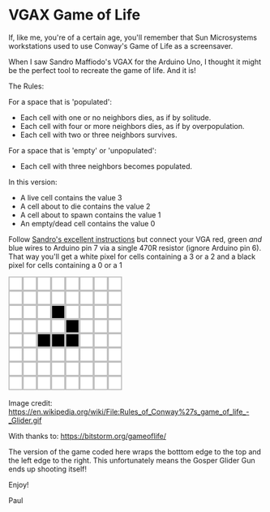 # VGAX Game of Life

If, like me, you're of a certain age, you'll remember that Sun Microsystems
workstations used to use Conway's Game of Life as a screensaver.

When I saw Sandro Maffiodo's VGAX for the Arduino Uno, I thought it might be
the perfect tool to recreate the game of life. And it is!

The Rules:

For a space that is 'populated':
- Each cell with one or no neighbors dies, as if by solitude.
- Each cell with four or more neighbors dies, as if by overpopulation.
- Each cell with two or three neighbors survives.

For a space that is 'empty' or 'unpopulated':
- Each cell with three neighbors becomes populated.

In this version:

- A live cell contains the value 3
- A cell about to die contains the value 2
- A cell about to spawn contains the value 1
- An empty/dead cell contains the value 0

Follow [Sandro's excellent instructions](https://github.com/smaffer/vgax)
but connect your VGA red, green _and_ blue wires to Arduino pin 7 via
a single 470R resistor (ignore Arduino pin 6). That way you'll get a white
pixel for cells containing a 3 or a 2 and a black pixel for cells containing
a 0 or a 1

![Glider.gif](https://github.com/PaulZC/VGAX_Game_of_Life/blob/master/Rules_of_Conway's_game_of_life_-_Glider.gif)

Image credit: https://en.wikipedia.org/wiki/File:Rules_of_Conway%27s_game_of_life_-_Glider.gif

With thanks to: https://bitstorm.org/gameoflife/

The version of the game coded here wraps the botttom edge to the top
and the left edge to the right. This unfortunately means the Gosper Glider Gun
ends up shooting itself!

Enjoy!

Paul
